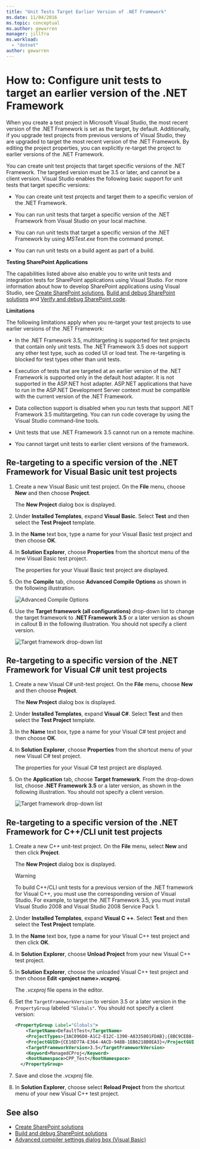 ```yaml
---
title: "Unit Tests Target Earlier Version of .NET Framework"
ms.date: 11/04/2016
ms.topic: conceptual
ms.author: gewarren
manager: jillfra
ms.workload:
  - "dotnet"
author: gewarren
---
```

# How to: Configure unit tests to target an earlier version of the .NET Framework

When you create a test project in Microsoft Visual Studio, the most recent version of the .NET Framework is set as the target, by default. Additionally, if you upgrade test projects from previous versions of Visual Studio, they are upgraded to target the most recent version of the .NET Framework. By editing the project properties, you can explicitly re-target the project to earlier versions of the .NET Framework.

You can create unit test projects that target specific versions of the .NET Framework. The targeted version must be 3.5 or later, and cannot be a client version. Visual Studio enables the following basic support for unit tests that target specific versions:

- You can create unit test projects and target them to a specific version of the .NET Framework.

- You can run unit tests that target a specific version of the .NET Framework from Visual Studio on your local machine.

- You can run unit tests that target a specific version of the .NET Framework by using *MSTest.exe* from the command prompt.

- You can run unit tests on a build agent as part of a build.

**Testing SharePoint Applications**

The capabilities listed above also enable you to write unit tests and integration tests for SharePoint applications using Visual Studio. For more information about how to develop SharePoint applications using Visual Studio, see [Create SharePoint solutions](../sharepoint/create-sharepoint-solutions.md), [Build and debug SharePoint solutions](../sharepoint/building-and-debugging-sharepoint-solutions.md) and [Verify and debug SharePoint code](../sharepoint/verifying-and-debugging-sharepoint-code.md).

**Limitations**

The following limitations apply when you re-target your test projects to use earlier versions of the .NET Framework:

- In the .NET Framework 3.5, multitargeting is supported for test projects that contain only unit tests. The .NET Framework 3.5 does not support any other test type, such as coded UI or load test. The re-targeting is blocked for test types other than unit tests.

- Execution of tests that are targeted at an earlier version of the .NET Framework is supported only in the default host adapter. It is not supported in the ASP.NET host adapter. ASP.NET applications that have to run in the ASP.NET Development Server context must be compatible with the current version of the .NET Framework.

- Data collection support is disabled when you run tests that support .NET Framework 3.5 multitargeting. You can run code coverage by using the Visual Studio command-line tools.

- Unit tests that use .NET Framework 3.5 cannot run on a remote machine.

- You cannot target unit tests to earlier client versions of the framework.

## Re-targeting to a specific version of the .NET Framework for Visual Basic unit test projects

1.  Create a new Visual Basic unit test project. On the **File** menu, choose **New** and then choose **Project**.

     The **New Project** dialog box is displayed.

2.  Under **Installed Templates**, expand **Visual Basic**. Select **Test** and then select the **Test Project** template.

3.  In the **Name** text box, type a name for your Visual Basic test project and then choose **OK**.

4.  In **Solution Explorer**, choose **Properties** from the shortcut menu of the new Visual Basic test project.

     The properties for your Visual Basic test project are displayed.

5.  On the **Compile** tab, choose **Advanced Compile Options** as shown in the following illustration.

     ![Advanced Compile Options](../test/media/howtoconfigureunittest35frameworka.png)

6.  Use the **Target framework (all configurations)** drop-down list to change the target framework to **.NET Framework 3.5** or a later version as shown in callout B in the following illustration. You should not specify a client version.

     ![Target framework drop&#45;down list](../test/media/howtoconfigureunitest35frameworkstepb.png)

## Re-targeting to a specific version of the .NET Framework for Visual C# unit test projects

1.  Create a new Visual C# unit-test project. On the **File** menu, choose **New** and then choose **Project**.

     The **New Project** dialog box is displayed.

2.  Under **Installed Templates**, expand **Visual C#**. Select **Test** and then select the **Test Project** template.

3.  In the **Name** text box, type a name for your Visual C# test project and then choose **OK**.

4.  In **Solution Explorer**, choose **Properties** from the shortcut menu of your new Visual C# test project.

     The properties for your Visual C# test project are displayed.

5.  On the **Application** tab, choose **Target framework**. From the drop-down list, choose **.NET Framework 3.5** or a later version, as shown in the following illustration. You should not specify a client version.

     ![Target framework drop&#45;down list](../test/media/howtoconfigureunittest35frameworkcsharp.png)

## Re-targeting to a specific version of the .NET Framework for C++/CLI unit test projects

1.  Create a new C++ unit-test project. On the **File** menu, select **New** and then click **Project**.

     The **New Project** dialog box is displayed.

    > [!WARNING]
    > To build C++/CLI unit tests for a previous version of the .NET framework for Visual C++, you must use the corresponding version of Visual Studio. For example, to target the .NET Framework 3.5, you must install Visual Studio 2008 and Visual Studio 2008 Service Pack 1.

2.  Under **Installed Templates**, expand **Visual C ++**. Select **Test** and then select the **Test Project** template.

3.  In the **Name** text box, type a name for your Visual C++ test project and then click **OK**.

4.  In **Solution Explorer**, choose **Unload Project** from your new Visual C++ test project.

5.  In **Solution Explorer**, choose the unloaded Visual C++ test project and then choose **Edit \<project name>.vcxproj**.

     The *.vcxproj* file opens in the editor.

6.  Set the `TargetFrameworkVersion` to version 3.5 or a later version in the `PropertyGroup` labeled `"Globals"`. You should not specify a client version:

    ```xml
    <PropertyGroup Label="Globals">
        <TargetName>DefaultTest</TargetName>
        <ProjectTypes>{3AC096D0-A1C2-E12C-1390-A8335801FDAB};{8BC9CEB8-8B4A-11D0-8D11-00A0C91BC942}</ProjectTypes>
        <ProjectGUID>{CE16D77A-E364-4ACD-948B-1EB6218B0EA3}</ProjectGUID>
        <TargetFrameworkVersion>3.5</TargetFrameworkVersion>
        <Keyword>ManagedCProj</Keyword>
        <RootNamespace>CPP_Test</RootNamespace>
      </PropertyGroup>
    ```

7.  Save and close the *.vcxproj* file.

8.  In **Solution Explorer**, choose select **Reload Project** from the shortcut menu of your new Visual C++ test project.

## See also

- [Create SharePoint solutions](../sharepoint/create-sharepoint-solutions.md)
- [Build and debug SharePoint solutions](../sharepoint/building-and-debugging-sharepoint-solutions.md)
- [Advanced compiler settings dialog box (Visual Basic)](../ide/reference/advanced-compiler-settings-dialog-box-visual-basic.md)
